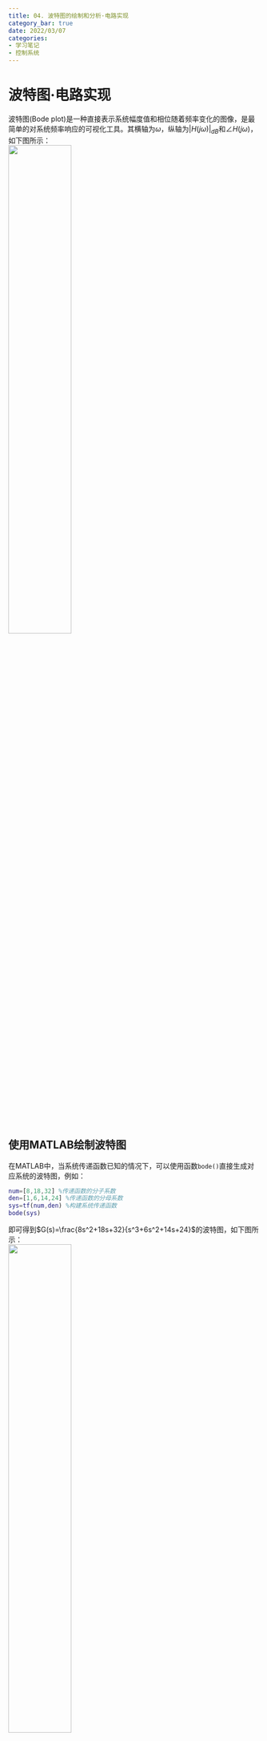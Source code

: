 ```yaml
---
title: 04. 波特图的绘制和分析·电路实现
category_bar: true
date: 2022/03/07
categories: 
- 学习笔记
- 控制系统
---
```


# 波特图·电路实现
波特图(Bode plot)是一种直接表示系统幅度值和相位随着频率变化的图像，是最简单的对系统频率响应的可视化工具。其横轴为$ω$，纵轴为$|H(jω)|_{dB}$和$∠H(jω)$，如下图所示：  
<img src = https://cdn.jsdelivr.net/gh/l61012345/Pic/img/20220303194338.png width=50%>  

## 使用MATLAB绘制波特图
在MATLAB中，当系统传递函数已知的情况下，可以使用函数`bode()`直接生成对应系统的波特图，例如：  
```M
num=[8,18,32] %传递函数的分子系数
den=[1,6,14,24] %传递函数的分母系数
sys=tf(num,den) %构建系统传递函数
bode(sys)
```
即可得到$G(s)=\frac{8s^2+18s+32}{s^3+6s^2+14s+24}$的波特图，如下图所示：  
<img src = https://cdn.jsdelivr.net/gh/l61012345/Pic/img/20220317205459.png width=50%>

## 采样法绘制波特图
使用采样来绘制波特图的方法是：  
- 令传递函数中的$s=jω$，得到$G(jω)$
- $G(jω)$的分子分母同时乘以分母表达式的共轭形式，以化简得到:  
  $$G(jω)=A(ω)+jB(ω)$$
  的形式。  
- 取不同的$ω$值对其幅频响应和相频响应进行采样，利用采样点绘制波特图。  

使用采样绘制波特图的难点是波特图的准确性取决于采样点的数目和采样点的位置。如果传递函数结构复杂，那么计算所有采样点所需要的计算量太大。  

## 渐近线近似绘制的理论基础
渐进线近似法（Asymptotic Bode Plot）是一种将传递函数结构分为若干个区间，对每个区间使用直线来渐进拟合每个区间的频率响应情况。相比于采样法，渐近线近似法的计算量更小，并且渐进误差在可允许的范围内，是一种便捷的手绘波特图的方法。  

### 传递函数的级联形式
对于系统传递函数：  
$$H(s)=\frac{K∏(s+z_i)}{∏(s+p_i)}$$
如果将每一个括号的常数项进行归一化，就得到系统传递函数的级联形式：  
$$H(s)=\frac{K∏z_i(\frac{1}{z_i}s+1)}{∏p_i(\frac{1}{p_i}s+1))}$$

### 传递函数的元素及其渐进线近似波特图
对于任意系统的传递函数，其分子分母都由如下几项相乘得到：  
- 常数项$K$：称为增益
- $s$：称为积分环节（分母）或者微分环节（分子）
- 一阶项$(s+1)$：称为惯性环节（分母）
- 二阶项$(s^2+2ζs+1)$   

通过分别讨论这几个元素的波特图，进而可以推理出任意传递函数的波特图。  

- 常数项$K$  
  常数项$K$在波特图上表示时，其幅值和相位都不随着频率而变化，其幅值恒定为$20lgK$，相位恒定为$0°$不变。  
  <img src = https://cdn.jsdelivr.net/gh/l61012345/Pic/img/20220307101431.png width=50%>  

- $s$  
  对分子中的$s$项（表示为$s^{+1}$）：  
  幅值: $20lg(s)=20lg(ω_0)$，$ω_0$表示作图的起始频率。当波特图的横轴为$lg(ω)$时，其在波特图上为从零点向上，**斜率为$20dB/decade$的直线**。    
  相位：$arctan(\frac{ω}{0})=90°$，其相位恒定为90°不变。  
  <img src = https://cdn.jsdelivr.net/gh/l61012345/Pic/img/20220307102016.png width=50%>  
  对分母中的$s$项（表示为$s^{-1}$）：  
  幅值: $20lg(\frac{1}{s})=-20lg(ω_0)$，当波特图的横轴为$lg(ω)$时，其在波特图上为从零点向下，斜率为$-20dB/decade$的直线。    
  相位：$-arctan(\frac{ω}{0})=-90°$，其相位恒定为-90°不变。  
  <img src = https://cdn.jsdelivr.net/gh/l61012345/Pic/img/20220307102109.png width=50%>  


{% note warning %}
注意，使用对数方格纸作图时，需要选取起始频率$ω_0$（横轴原点为:0.1rad/s或者0.001rad/s），如果存在$s$项，波特图的起始幅值应当为：  
$$±20lg(ω_0)+20lg(K)$$
$+20lg(ω_0)$:$s$位于分子；$-20lg(ω_0)$:$s$位于分母。  
{% endnote %}

  
{% note info %}  
对数方格纸的横轴是非均匀的，表示其坐标轴上数值对数分布，横轴是均匀的数值分布。因此，对于坐标轴横轴上的两个点:$x_1$、$x_2$。满足关系：   
$$k(x_1-x_2)=y(x_1)-y(x_2)$$
其中$k$称为对数斜率：  
$$k=\frac{y(x_1)-y(x_2)}{x_1-x_2}$$
单位为$dB/decade$。  
{% endnote %}   


- 一阶项$(Ts+1)$  
  对$(\frac{s}{T}+1)^{+1}$：  
  幅值：$20lg(1+jωT)=20lg(\sqrt{1+ω^2T^2})$,其波特图近似为：  
  - 当$0<ω<\frac{1}{T}$，幅值为0  
  - 当$ω>\frac{1}{T}$，幅值为$20lg(ω)$  
    
  相位：$arctan(ωT)$,其波特图近似为：  
  - 当$0<ω<\frac{0.1}{T}$，相位为0°  
  - 当$\frac{0.1}{T}<ω<\frac{10}{T}$，斜率为$5°T$($45°/decade$)的直线 

  - 当$ω>\frac{10}{T}$，相位为90°  
  <img src = https://cdn.jsdelivr.net/gh/l61012345/Pic/img/20220327152909.png width=50%>  
  同理，$(\frac{s}{T}+1)^{-1}$的波特图如下图所示：  
  <img src = https://cdn.jsdelivr.net/gh/l61012345/Pic/img/20220307103344.png width=50%>  

- 二阶项$(s^2+2ζs+1)$  
  对$(\frac{s^2}{ω_n^2}+2\frac{ζ}{ω_n}s+1)^{+1}$，有：
  $$\frac{1}{T}=ω_n$$  
  幅值：$20lg(\sqrt{(1-\frac{ω^2}{ω_n^2}+(2ζ\frac{ω^2}{ω_n^2}))})$，其波特图近似为：  
  - 当$0<ω<\frac{1}{T}$，幅值为0  
  - 当$ω>\frac{1}{T}$，幅值为$40lg(ω)$  
  
  相位：$arctan\frac{2ζ\frac{ω}{ω_n}}{1-\frac{ω}{ω_n^2}}$，其波特图近似为：  
  - 当$0<ω<\frac{0.1}{T}$，相位为0°  
  - 当$\frac{0.1}{T}<ω<\frac{10}{T}$，斜率为$10°T$($90°/decade$)的直线   
  - 当$ω>\frac{10}{T}$，相位为180°  
  <img src = https://cdn.jsdelivr.net/gh/l61012345/Pic/img/20220307104134.png width=50%>  
  同理，$(\frac{s^2}{ω_n^2}+2\frac{ζ}{ω_n}s+1)^{-1}$的波特图如下图所示：  
  <img src = https://cdn.jsdelivr.net/gh/l61012345/Pic/img/20220307104248.png width=50%>  
  
  此外，二阶系统由于存在阻尼，在峰值位置$ω_p$需要对峰值进行修正：  
  在峰值处，有$\frac{d}{dω}|H(jω)|=0$，其中$ω_p=ω_n\sqrt{1-2ζ^2}$，代回求得峰值为：  
  $$|H(jω_p)|_{dB}=-20lg(2ζ\sqrt{1-ζ^2})$$
  当$0<ζ<\frac{1}{√2}$时，可以视为$ω_p=ω_n$，那么该点的值可以近似为：  
  $$|H(jω_n)|_{dB}=-20lg(2ζ)$$
  
  因此，当$0<ζ<\frac{1}{√2}$时，需要在$\frac{1}{T}$处增加$-20lg(2ζ)$进行修正。  
  <img src = https://cdn.jsdelivr.net/gh/l61012345/Pic/img/20220307105436.png width=50%>

#### 总结
对幅频响应：  
- **对每一个$n$阶数项，其极点会给幅频响应带来一个$-20×n dB/decade$频程斜率的变化；其零点会给幅频响应带来一个$+20×n dB/decade$频程斜率的变化。**  

对相频响应：  
-  **对每一个$n$阶数项，其极点会在$ω∈(\frac{0.1}{T},\frac{10}{T})$提供$-45°×n /decade$的斜率变化；其零点会在$ω∈(\frac{0.1}{T},\frac{10}{T})$提供$+45°×n /decade$的斜率变化。**  

- **对每一个$n$阶数项，其极点会给相频响应带来一个$-90°×n$的相位变化；其零点会给相频响应带来一个$+90°×n$的相位变化。**


### 传递函数的级联
对级联系统，其每一个子系统的传递函数为$F_i(jω)$，有整个系统的传递函数：  
$$F(jω)=∏F_i(jω)$$
系统的幅值和相位为：  
$$|F(jω)|_{dB}=|F_i(jω)|_{dB}$$
$$∠F(jω)=∑∠F_i(jω)$$
可以发现，整个系统的波特图可以通过各子部分的波特图叠加得到。**因此，对任何一个传递函数，其整个波特图都可以被分解为若干个元素的波特图的叠加**。  

## 绘制渐近线波特图的方法
### 图形法
- 在对数格纸上画出每一个子部分的波特图
- 将每个部分的波特图叠加，最终得到整个系统的波特图

下面几张图展示了图形法画出$G(s)=\frac{20s}{s+10}$的幅值波特图：  
<img src = https://cdn.jsdelivr.net/gh/l61012345/Pic/img/20220307110846.png width=80%>  
<img src = https://cdn.jsdelivr.net/gh/l61012345/Pic/img/20220307111023.png width=80%>  

### 表格法
- 首先将系统传递函数改写为级联形式  
- 列出系统传递函数中所有的零点和极点，从小到大排列，从而将整个系统的波特图分为几个区间
- 看系统方程的每个元素在对每段区间波特图的斜率贡献  
- 将每个元素的斜率贡献全部叠加，得到系统在每段区间上的斜率。  
- 找到初始值。  
- 利用:  
  在区间$(x_1,x_2)$上，纵轴的变化量$Δ=y_1-y_2$可以求得为：  
  $$Δ=klg\frac{x_2}{x_1}$$
  因此每一段区间的起始值为：  
  $$O=O_{-1}+Δ$$
  $O_{-1}$是上一段区间的起始值。  
  找到每一段区间的起点。  
- 连接所有点，画图。  

下表展示了表格法画出$G(s)=\frac{s+1}{s(0.1s+1)(0.4s+1)}$的幅值波特图对应的表格：  
<img src = https://cdn.jsdelivr.net/gh/l61012345/Pic/img/20220627202808.png width=80%>  
<img src = https://cdn.jsdelivr.net/gh/l61012345/Pic/img/20220317202114.png width=80%>  

真实的波特图可以通过MATLAB中使用命令`bode()`得到，下图展示了$G(s)=\frac{s+1}{s(0.1s+1)(0.4s+1)}$的幅值波特图。  
<img src = https://cdn.jsdelivr.net/gh/l61012345/Pic/img/20220317203848.png width=80%>

## 波特图特征
### 穿越频率
定义相位穿越频率（Phase crossover frequency）为相位波特图在-180°时对应的最小频率$ω_{pc}$。  
增益穿越频率（Gain crossover frequency）为幅值波特图在0dB时对应的最小频率$ω_{gc}$。  

### 增益裕量和相位裕量
在波特图上，  
增益裕量是0dB与相位穿越频率对应的幅值之差：  
$$GM|_{dB}=0-|H(jω_{pc})|$$
相位裕量是增益穿越频率对应的相位与-180°之差：  
$$PM=∠H(jω_{gc})-(-180°)$$
<img src = https://cdn.jsdelivr.net/gh/l61012345/Pic/img/20220307111837.png width=50%>

### 增益裕量和相位裕量与稳定性
**如果相位裕量和增益裕量都大于0，**则系统稳定**。  
如果相位裕量和增益裕量都为0，则系统处于临界稳定。  
如果相位裕量和增益裕量中有一个小于零，则系统不稳定。**  
<img src = https://cdn.jsdelivr.net/gh/l61012345/Pic/img/20220307112342.png width=60%>  


{% note info %}
系统处于临界稳定时导致系统临界的增益部分$K_c$可以由如下公式给出：  
$$GM=20lg\frac{K_c}{K}$$
其中$K$为系统增益。  
<img src = https://cdn.jsdelivr.net/gh/l61012345/Pic/img/20220307112654.png width=30%>  
{% endnote %}

## 从波特图反推开环传递函数
### 阻尼和固有频率
当相位裕量小于60°时，相位裕量、阻尼、带宽之间有如下关系：  
$$PM=100°ζ$$
$$\frac{B}{ω_n}=1-0.5ζ$$
其中$B$是系统带宽，是幅值为-3dB对应的频率。  
可以通过波特图找出相位裕量和带宽，以此求得二阶系统的阻尼和固有频率。  

### 初始值与系统类型
系统类型与其波特图关系如下所示：  
<img src = https://cdn.jsdelivr.net/gh/l61012345/Pic/img/20220307115722.png width=50%>  

可以发现，通过初始值即可确定系统类型，即分母中$s^N$项的次数。0型系统的初始值为$20lgK_p$，I型系统的初始值为-20dB，II型系统的初始值为-40dB。  

### 终段斜率与系统阶数
系统波特图的最后一段斜率与系统阶数关系为：  
$$k=-20O$$

### 零极点推断
#### 系统增益
系统增益满足：  
$$α=20lgK±20N_0lgω_0$$
其中$ω_0$为初始频率，$α$为初始频率对应的幅值。  

#### 积分和微分环节
可以根据初始斜率判断积分/微分环节$s$的存在：  
初始斜率为$±20N_0$，如果初始斜率为正，则代表系统存在$N_0$个积分环节，如果初始斜率为负，则代表系统存在$N_0$个微分环节。  

#### 一阶和二阶项结构
根据之前的讨论可以知道：  
- 系统波特图上的转折点对应频率为系统的零点或者极点
- 波特图上发生斜率变化一定由加入的零点/极点极点造成：一阶项对初始斜率的贡献为$20dB$,二阶项对斜率的贡献为$40dB$。如果元素位于分母（极点），则斜率贡献为负，如果元素位于分子（零点），则斜率贡献为正。  

根据这两条理论则可以判断每一个区间上影响其斜率变化的极点/零点结构类型。  

如果存在修正，可以根据在固有频率处修正前后的幅值差求得$ζ$:  
$$M_c=20lg(2ζ)$$

## 控制系统的电路实现
根据波特图的理论分析，任何一个系统的传递函数都可以表示为前文提到的元素组成，这些元素的电路图如下表所示：  

| 名称 | 传递函数 | 电路图 |
|:--:|:--:|:--:|
| 比例环节 | $G(s)=\frac{R_2}{R_1}=K$ | <img src = https://cdn.jsdelivr.net/gh/l61012345/Pic/img/20220514232750.png width=50%>|
| 惯性环节 | $G(s)=\frac{R_2}{R_1}\frac{1}{R_2Cs+1}=\frac{K}{Ts+1}$ | <img src = https://cdn.jsdelivr.net/gh/l61012345/Pic/img/20220514232904.png width=50%> |
| 积分环节 | $G(s)=\frac{1}{R_1Cs}=\frac{1}{Ts}$ |<img src = https://cdn.jsdelivr.net/gh/l61012345/Pic/img/20220514233016.png width=50%>|
| 振荡环节 | $G(s)=\frac{\frac{K}{T_1}}{s^2+\frac{s}{T_1}+\frac{K}{T_1}}$ <br> $K=\frac{R_2}{R_1},T_1=R_2C_1$ | <img src = https://cdn.jsdelivr.net/gh/l61012345/Pic/img/20220514233401.png width=50%>| 

更多有关控制系统电路实现的内容请参考专为本专业、本课程设计的实验用具：THKKL-1 Control Theory Experimental Box，浙江天煌教仪的实验指导书：[点此链接下载](/files/THKKL-1_Control_Theory_Experimental_Box.pdf)